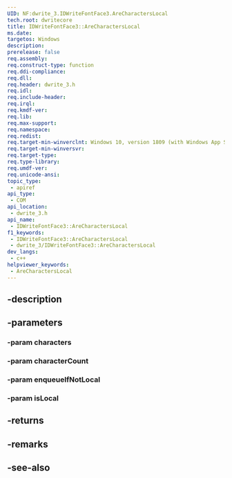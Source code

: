 ```yaml
---
UID: NF:dwrite_3.IDWriteFontFace3.AreCharactersLocal
tech.root: dwritecore
title: IDWriteFontFace3::AreCharactersLocal
ms.date: 
targetos: Windows
description: 
prerelease: false
req.assembly: 
req.construct-type: function
req.ddi-compliance: 
req.dll: 
req.header: dwrite_3.h
req.idl: 
req.include-header: 
req.irql: 
req.kmdf-ver: 
req.lib: 
req.max-support: 
req.namespace: 
req.redist: 
req.target-min-winverclnt: Windows 10, version 1809 (with Windows App SDK 0.5 or later)
req.target-min-winversvr: 
req.target-type: 
req.type-library: 
req.umdf-ver: 
req.unicode-ansi: 
topic_type:
 - apiref
api_type:
 - COM
api_location:
 - dwrite_3.h
api_name:
 - IDWriteFontFace3::AreCharactersLocal
f1_keywords:
 - IDWriteFontFace3::AreCharactersLocal
 - dwrite_3/IDWriteFontFace3::AreCharactersLocal
dev_langs:
 - c++
helpviewer_keywords:
 - AreCharactersLocal
---
```


## -description

## -parameters

### -param characters

### -param characterCount

### -param enqueueIfNotLocal

### -param isLocal

## -returns

## -remarks

## -see-also

